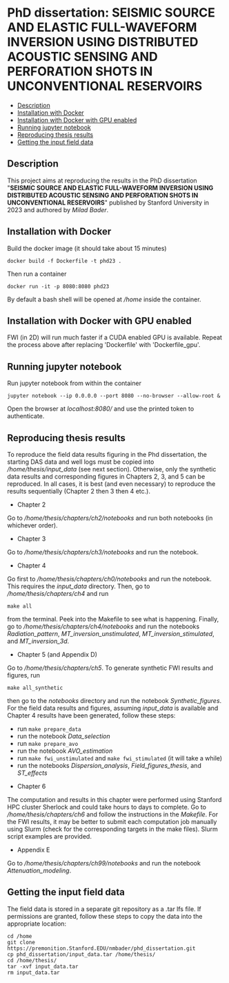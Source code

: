 # PhD dissertation: SEISMIC SOURCE AND ELASTIC FULL-WAVEFORM INVERSION USING DISTRIBUTED ACOUSTIC SENSING AND PERFORATION SHOTS IN UNCONVENTIONAL RESERVOIRS

- [Description](#Description)
- [Installation with Docker](#Installation-with-Docker)
- [Installation with Docker with GPU enabled](#Installation-with-Docker-with-GPU-enabled)
- [Running jupyter notebook](#Running-jupyter-notebook)
- [Reproducing thesis results](#Reproducing-thesis-results)
- [Getting the input field data](#Getting-the-input-field-data)

## Description

This project aims at reproducing the results in the PhD dissertation "**SEISMIC SOURCE AND ELASTIC FULL-WAVEFORM INVERSION USING DISTRIBUTED ACOUSTIC SENSING AND PERFORATION SHOTS IN UNCONVENTIONAL RESERVOIRS**" published by Stanford University in 2023 and authored by *Milad Bader*.

## Installation with Docker

Build the docker image (it should take about 15 minutes)
```
docker build -f Dockerfile -t phd23 .
```

Then run a container
```
docker run -it -p 8080:8080 phd23
```

By default a bash shell will be opened at */home* inside the container.

## Installation with Docker with GPU enabled

FWI (in 2D) will run much faster if a CUDA enabled GPU is available. Repeat the process above after replacing 'Dockerfile' with 'Dockerfile_gpu'.

## Running jupyter notebook

Run jupyter notebook from within the container
```
jupyter notebook --ip 0.0.0.0 --port 8080 --no-browser --allow-root &
```

Open the browser at *localhost:8080/​* and use the printed token to authenticate.

## Reproducing thesis results

To reproduce the field data results figuring in the Phd dissertation, the starting DAS data and well logs must be copied into */home/thesis/input_data* (see next section). Otherwise, only the synthetic data results and corresponding figures in Chapters 2, 3, and 5 can be reproduced. In all cases, it is best (and even necessary) to reproduce the results sequentially (Chapter 2 then 3 then 4 etc.).

* Chapter 2

Go to */home/thesis/chapters/ch2/notebooks* and run both notebooks (in whichever order).

* Chapter 3

Go to */home/thesis/chapters/ch3/notebooks* and run the notebook.

* Chapter 4

Go first to */home/thesis/chapters/ch0/notebooks* and run the notebook. This requires the *input_data* directory. Then, go to */home/thesis/chapters/ch4* and run
```
make all
``` 
from the terminal. Peek into the Makefile to see what is happening.
Finally, go to */home/thesis/chapters/ch4/notebooks* and run the notebooks *Radiation_pattern*, *MT_inversion_unstimulated*, *MT_inversion_stimulated*, and *MT_inversion_3d*.

* Chapter 5 (and Appendix D)

Go to */home/thesis/chapters/ch5*.
To generate synthetic FWI results and figures, run
```
make all_synthetic
```
then go to the *notebooks* directory and run the notebook *Synthetic_figures*.
For the field data results and figures, assuming *input_data* is available and Chapter 4 results have been generated, follow these steps:
- run ```make prepare_data```
- run the notebook *Data_selection*
- run ```make prepare_avo```
- run the notebook *AVO_estimation*
- run ```make fwi_unstimulated``` and ```make fwi_stimulated``` (it will take a while)
- run the notebooks *Dispersion_analysis*, *Field_figures_thesis*, and *ST_effects*

* Chapter 6

The computation and results in this chapter were performed using Stanford HPC cluster Sherlock and could take hours to days to complete. Go to */home/thesis/chapters/ch6* and follow the instructions in the *Makefile*. For the FWI results, it may be better to submit each computation job manually using Slurm (check for the corresponding targets in the make files). Slurm script examples are provided.

* Appendix E

Go to */home/thesis/chapters/ch99/notebooks* and run the notebook *Attenuation_modeling*.

## Getting the input field data

The field data is stored in a separate git repository as a .tar lfs file. If permissions are granted, follow these steps to copy the data into the appropriate location:
```
cd /home
git clone https://premonition.Stanford.EDU/nmbader/phd_dissertation.git
cp phd_dissertation/input_data.tar /home/thesis/
cd /home/thesis/
tar -xvf input_data.tar
rm input_data.tar
```